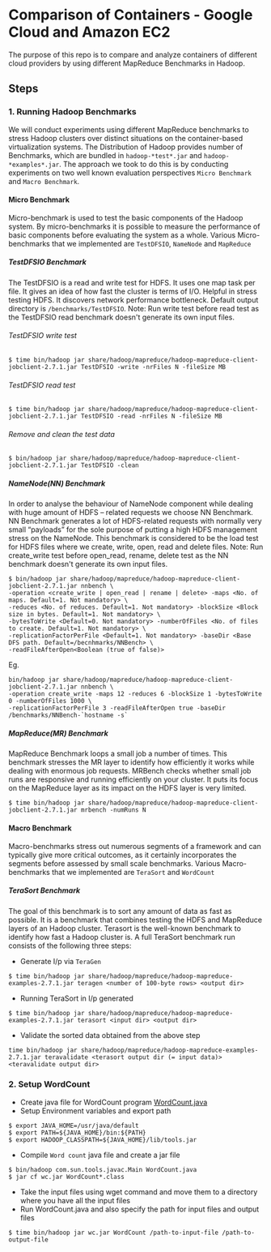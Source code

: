 # Comparison of Containers - Google Cloud and Amazon EC2
The purpose of this repo is to compare and analyze containers of different cloud providers by using different MapReduce Benchmarks in Hadoop.
## Steps
### 1. Running Hadoop Benchmarks
We will conduct experiments using different MapReduce benchmarks to stress Hadoop clusters over distinct situations on the container-based virtualization systems. The Distribution of Hadoop provides number of Benchmarks, which are bundled in `hadoop-*test*.jar` and `hadoop-*examples*.jar`. The approach we took to do this is by conducting experiments on two well known evaluation perspectives `Micro Benchmark` and `Macro Benchmark`.
#### Micro Benchmark
Micro-benchmark is used to test the basic components of the Hadoop system. By micro-benchmarks it is possible to measure the performance of basic components before evaluating the system as a whole. Various Micro-benchmarks that we implemented are `TestDFSIO`, `NameNode` and `MapReduce`
##### TestDFSIO Benchmark
The TestDFSIO is a read and write test for HDFS. It uses one map task per file. It gives an idea of how fast the cluster is terms of I/O. Helpful in stress testing HDFS. It discovers network performance bottleneck. Default output directory is `/benchmarks/TestDFSIO`.
Note: Run write test before read test as the TestDFSIO read benchmark doesn't generate its own input files.
###### TestDFSIO write test
```
$ time bin/hadoop jar share/hadoop/mapreduce/hadoop-mapreduce-client-jobclient-2.7.1.jar TestDFSIO -write -nrFiles N -fileSize MB
```
###### TestDFSIO read test
```
$ time bin/hadoop jar share/hadoop/mapreduce/hadoop-mapreduce-client-jobclient-2.7.1.jar TestDFSIO -read -nrFiles N -fileSize MB
```
###### Remove and clean the test data
```
$ bin/hadoop jar share/hadoop/mapreduce/hadoop-mapreduce-client-jobclient-2.7.1.jar TestDFSIO -clean
```
##### NameNode(NN) Benchmark
In order to analyse the behaviour of NameNode component while dealing with huge amount of HDFS – related requests we choose NN Benchmark. NN Benchmark generates a lot of HDFS-related requests with normally very small “payloads” for the sole purpose of putting a high HDFS management stress on the NameNode. This benchmark is considered to be the load test for HDFS files where we create, write, open, read and delete files.
Note: Run create_write test before open_read, rename, delete test as the NN benchmark doesn't generate its own input files.
```
$ bin/hadoop jar share/hadoop/mapreduce/hadoop-mapreduce-client-jobclient-2.7.1.jar nnbench \ 
-operation <create_write | open_read | rename | delete> -maps <No. of maps. Default=1. Not mandatory> \ 
-reduces <No. of reduces. Default=1. Not mandatory> -blockSize <Block size in bytes. Default=1. Not mandatory> \ 
-bytesToWrite <Default=0. Not mandatory> -numberOfFiles <No. of files to create. Default=1. Not mandatory> \ 
-replicationFactorPerFile <Default=1. Not mandatory> -baseDir <Base DFS path. Default=/becnhmarks/NNBench> \ 
-readFileAfterOpen<Boolean (true of false)>
```
Eg. 
```
bin/hadoop jar share/hadoop/mapreduce/hadoop-mapreduce-client-jobclient-2.7.1.jar nnbench \ 
-operation create_write -maps 12 -reduces 6 -blockSize 1 -bytesToWrite 0 -numberOfFiles 1000 \ 
-replicationFactorPerFile 3 -readFileAfterOpen true -baseDir /benchmarks/NNBench-`hostname -s`
```
##### MapReduce(MR) Benchmark
MapReduce Benchmark loops a small job a number of times. This benchmark stresses the MR layer to identify how efficiently it works while dealing with enormous job requests. MRBench checks whether small job runs are responsive and running efficiently on your cluster. It puts its focus on the MapReduce layer as its impact on the HDFS layer is very limited.
```
$ time bin/hadoop jar share/hadoop/mapreduce/hadoop-mapreduce-client-jobclient-2.7.1.jar mrbench -numRuns N
```
#### Macro Benchmark
Macro-benchmarks stress out numerous segments of a framework and can typically give more critical outcomes, as it certainly incorporates the segments before assessed by small scale benchmarks. Various Macro-benchmarks that we implemented are `TeraSort` and `WordCount`
##### TeraSort Benchmark
The goal of this benchmark is to sort any amount of data as fast as possible. It is a benchmark that combines testing the HDFS and MapReduce layers of an Hadoop cluster. Terasort is the well-known benchmark to identify how fast a Hadoop cluster is.
A full TeraSort benchmark run consists of the following three steps:
- Generate I/p via `TeraGen`
```
$ time bin/hadoop jar share/hadoop/mapreduce/hadoop-mapreduce-examples-2.7.1.jar teragen <number of 100-byte rows> <output dir>
```
- Running TeraSort in I/p generated
```
$ time bin/hadoop jar share/hadoop/mapreduce/hadoop-mapreduce-examples-2.7.1.jar terasort <input dir> <output dir>
```
- Validate the sorted data obtained from the above step
```
time bin/hadoop jar share/hadoop/mapreduce/hadoop-mapreduce-examples-2.7.1.jar teravalidate <terasort output dir (= input data)> <teravalidate output dir>
```
### 2. Setup WordCount
* Create java file for WordCount program [WordCount.java](https://hadoop.apache.org/docs/current/hadoop-mapreduce-client/hadoop-mapreduce-client-core/MapReduceTutorial.html#Source_Code)
* Setup Environment variables and export path
```
$ export JAVA_HOME=/usr/java/default
$ export PATH=${JAVA_HOME}/bin:${PATH}
$ export HADOOP_CLASSPATH=${JAVA_HOME}/lib/tools.jar
```
* Compile `Word count` java file and create a jar file
```
$ bin/hadoop com.sun.tools.javac.Main WordCount.java
$ jar cf wc.jar WordCount*.class
```
* Take the input files using wget command and move them to a directory where you have all the input files
* Run WordCount.java and also specify the path for input files and output files
```
$ time bin/hadoop jar wc.jar WordCount /path-to-input-file /path-to-output-file
```



